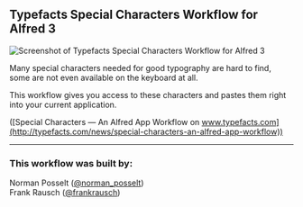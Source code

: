 ## Typefacts Special Characters Workflow for Alfred 3

![](http://typefacts.com/wordpress/wp-content/themes/barthelme/images/_uploads/01.jpg "Screenshot of Typefacts Special Characters Workflow for Alfred 3")

Many special characters needed for good typography are hard to find, some are not even available on the keyboard at all.

This workflow gives you access to these characters and pastes them right into your current application.

([Special Characters — An Alfred App Workflow on www.typefacts.com](http://typefacts.com/news/special-characters-an-alfred-app-workflow)) 

---

### This workflow was built by:
Norman Posselt ([@norman_posselt](https://twitter.com/norman_posselt))  
Frank Rausch ([@frankrausch](https://twitter.com/frankrausch))